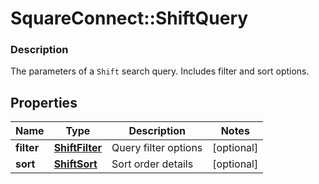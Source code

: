 # SquareConnect::ShiftQuery

### Description

The parameters of a `Shift` search query. Includes filter and sort options.

## Properties
Name | Type | Description | Notes
------------ | ------------- | ------------- | -------------
**filter** | [**ShiftFilter**](ShiftFilter.md) | Query filter options | [optional] 
**sort** | [**ShiftSort**](ShiftSort.md) | Sort order details | [optional] 


